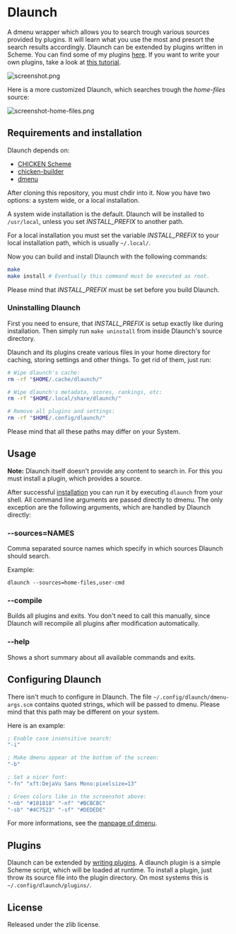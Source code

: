 # Dlaunch

A dmenu wrapper which allows you to search trough various sources provided
by plugins. It will learn what you use the most and presort the search
results accordingly. Dlaunch can be extended by plugins written in Scheme.
You can find some of my plugins
[here](https://github.com/AlxHnr/Dlaunch-plugins). If you want to write
your own plugins, take a look at
[this tutorial](https://github.com/AlxHnr/Dlaunch/wiki/Writing-Dlaunch-plugins).

![screenshot.png](https://raw.github.com/AlxHnr/Dlaunch/master/screenshots/dlaunch.png)

Here is a more customized Dlaunch, which searches trough the _home-files_
source:

![screenshot-home-files.png](https://raw.github.com/AlxHnr/Dlaunch/master/screenshots/home-files.png)

## Requirements and installation

Dlaunch depends on:

* [CHICKEN Scheme](http://call-cc.org)
* [chicken-builder](https://github.com/AlxHnr/chicken-builder)
* [dmenu](http://tools.suckless.org/dmenu/)

After cloning this repository, you must chdir into it. Now you have two
options: a system wide, or a local installation.

A system wide installation is the default. Dlaunch will be installed to
`/usr/local`, unless you set *INSTALL_PREFIX* to another path.

For a local installation you must set the variable *INSTALL_PREFIX* to your
local installation path, which is usually `~/.local/`.

Now you can build and install Dlaunch with the following commands:

```sh
make
make install # Eventually this command must be executed as root.
```

Please mind that *INSTALL_PREFIX* must be set before you build Dlaunch.

### Uninstalling Dlaunch

First you need to ensure, that *INSTALL_PREFIX* is setup exactly like
during installation. Then simply run `make uninstall` from inside Dlaunch's
source directory.

Dlaunch and its plugins create various files in your home directory for
caching, storing settings and other things. To get rid of them, just run:

```sh
# Wipe dlaunch's cache:
rm -rf "$HOME/.cache/dlaunch/"

# Wipe dlaunch's metadata, scores, rankings, etc:
rm -rf "$HOME/.local/share/dlaunch/"

# Remove all plugins and settings:
rm -rf "$HOME/.config/dlaunch/"
```

Please mind that all these paths may differ on your System.

## Usage

**Note:** Dlaunch itself doesn't provide any content to search in. For this
you must install a plugin, which provides a source.

After successful [installation](#requirements-and-installation) you can run
it by executing `dlaunch` from your shell. All command line arguments are
passed directly to dmenu. The only exception are the following arguments,
which are handled by Dlaunch directly:

### --sources=NAMES

Comma separated source names which specify in which sources Dlaunch should
search.

Example:

`dlaunch --sources=home-files,user-cmd`

### --compile

Builds all plugins and exits. You don't need to call this manually, since
Dlaunch will recompile all plugins after modification automatically.

### --help

Shows a short summary about all available commands and exits.

## Configuring Dlaunch

There isn't much to configure in Dlaunch. The file
`~/.config/dlaunch/dmenu-args.scm` contains quoted strings, which will be
passed to dmenu. Please mind that this path may be different on your
system.

Here is an example:

```scm
; Enable case insensitive search:
"-i"

; Make dmenu appear at the bottom of the screen:
"-b"

; Set a nicer font:
"-fn" "xft:DejaVu Sans Mono:pixelsize=13"

; Green colors like in the screenshot above:
"-nb" "#181818" "-nf" "#BCBCBC"
"-sb" "#4C7523" "-sf" "#DEDEDE"
```

For more informations, see the
[manpage of dmenu](http://linux.die.net/man/1/dmenu).

## Plugins

Dlaunch can be extended by
[writing plugins](https://github.com/AlxHnr/Dlaunch/wiki/Writing-Dlaunch-plugins).
A dlaunch plugin is a simple Scheme script, which will be loaded at
runtime. To install a plugin, just throw its source file into the plugin
directory. On most systems this is `~/.config/dlaunch/plugins/`.

## License

Released under the zlib license.
